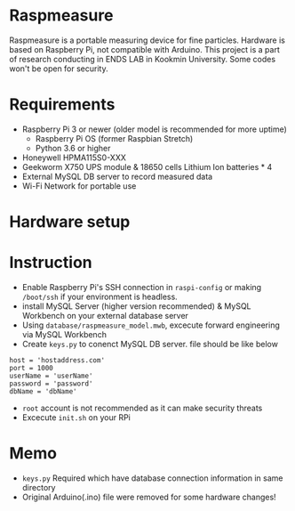 # Raspmeasure
Raspmeasure is a portable measuring device for fine particles.
Hardware is based on Raspberry Pi, not compatible with Arduino.
This project is a part of research conducting in ENDS LAB in Kookmin University.
Some codes won't be open for security.

# Requirements
* Raspberry Pi 3 or newer (older model is recommended for more uptime)
  * Raspberry Pi OS (former Raspbian Stretch)
  * Python 3.6 or higher
* Honeywell HPMA115S0-XXX
* Geekworm X750 UPS module & 18650 cells Lithium Ion batteries * 4
* External MySQL DB server to record measured data
* Wi-Fi Network for portable use

# Hardware setup


# Instruction
* Enable Raspberry Pi's SSH connection in `raspi-config` or making `/boot/ssh` if your environment is headless.
* install MySQL Server (higher version recommended) & MySQL Workbench on your external database server
* Using `database/raspmeasure_model.mwb`, excecute forward engineering via MySQL Workbench
* Create `keys.py` to conenct MySQL DB server. file should be like below
```
host = 'hostaddress.com'
port = 1000
userName = 'userName'
password = 'password'
dbName = 'dbName'
```
  * `root` account is not recommended as it can make security threats
* Excecute `init.sh` on your RPi

# Memo
* `keys.py` Required which have database connection information in same directory 
* Original Arduino(.ino) file were removed for some hardware changes!
